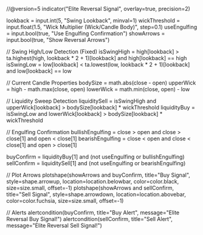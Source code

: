 //@version=5
indicator("Elite Reversal Signal", overlay=true, precision=2)

lookback = input.int(5, "Swing Lookback", minval=1)
wickThreshold = input.float(1.5, "Wick Multiplier (Wick/Candle Body)", step=0.1)
useEngulfing = input.bool(true, "Use Engulfing Confirmation")
showArrows = input.bool(true, "Show Reversal Arrows")

// Swing High/Low Detection (Fixed)
isSwingHigh = high[lookback] > ta.highest(high, lookback * 2 + 1)[lookback] and high[lookback] == high
isSwingLow  = low[lookback] < ta.lowest(low, lookback * 2 + 1)[lookback] and low[lookback] == low

// Current Candle Properties
bodySize    = math.abs(close - open)
upperWick   = high - math.max(close, open)
lowerWick   = math.min(close, open) - low

// Liquidity Sweep Detection
liquiditySell = isSwingHigh and upperWick[lookback] > bodySize[lookback] * wickThreshold
liquidityBuy  = isSwingLow  and lowerWick[lookback] > bodySize[lookback] * wickThreshold

// Engulfing Confirmation
bullishEngulfing = close > open and close > close[1] and open < close[1]
bearishEngulfing = close < open and close < close[1] and open > close[1]

buyConfirm  = liquidityBuy[1]  and (not useEngulfing or bullishEngulfing)
sellConfirm = liquiditySell[1] and (not useEngulfing or bearishEngulfing)

// Plot Arrows
plotshape(showArrows and buyConfirm, title="Buy Signal", style=shape.arrowup, location=location.belowbar, color=color.black, size=size.small, offset=-1)
plotshape(showArrows and sellConfirm, title="Sell Signal", style=shape.arrowdown, location=location.abovebar, color=color.fuchsia, size=size.small, offset=-1)

// Alerts
alertcondition(buyConfirm, title="Buy Alert", message="Elite Reversal Buy Signal!")
alertcondition(sellConfirm, title="Sell Alert", message="Elite Reversal Sell Signal!")

